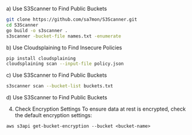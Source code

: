 a) Use S3Scanner to Find Public Buckets

```bash
git clone https://github.com/sa7mon/S3Scanner.git
cd S3Scanner
go build -o s3scanner .
s3scanner -bucket-file names.txt -enumerate
```

b) Use Cloudsplaining to Find Insecure Policies

```bash
pip install cloudsplaining
cloudsplaining scan --input-file policy.json
```

c) Use S3Scanner to Find Public Buckets

```bash
s3scanner scan --bucket-list buckets.txt
```

d) Use S3Scanner to Find Public Buckets

4.  Check Encryption Settings
    To ensure data at rest is encrypted, check the default encryption settings:

```
aws s3api get-bucket-encryption --bucket <bucket-name>
```
